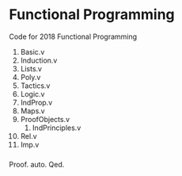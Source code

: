 # Functional Programming
Code for 2018 Functional Programming

1. Basic.v  
2. Induction.v
3. Lists.v
4. Poly.v
5. Tactics.v
6. Logic.v
7. IndProp.v
8. Maps.v
9. ProofObjects.v
   1. IndPrinciples.v
10. Rel.v
11. Imp.v

###
Proof. auto. Qed.

[1]: https://softwarefoundations.cis.upenn.edu/current/lf-current/deps.html	"RoadMap"


